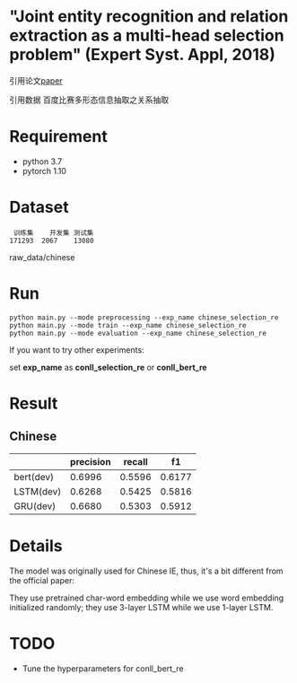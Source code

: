 # "Joint entity recognition and relation extraction as a multi-head selection problem" (Expert Syst. Appl, 2018)

引用论文[paper](https://arxiv.org/abs/1804.07847)

引用数据 百度比赛多形态信息抽取之关系抽取

# Requirement

* python 3.7
* pytorch 1.10

# Dataset
	 训练集	开发集	测试集
	171293	2067	13080
raw_data/chinese

# Run
```shell
python main.py --mode preprocessing --exp_name chinese_selection_re
python main.py --mode train --exp_name chinese_selection_re 
python main.py --mode evaluation --exp_name chinese_selection_re
```

If you want to try other experiments:

set **exp_name** as **conll_selection_re** or **conll_bert_re**



# Result

## Chinese

|  | precision | recall | f1 |
| ------ | ------ | ------ | ------ |
| bert(dev) | 0.6996 | 0.5596|  0.6177 |
| LSTM(dev) | 0.6268 |0.5425 | 0.5816 |
| GRU(dev) | 0.6680 |0.5303 | 0.5912 |


# Details

The model was originally used for Chinese IE, thus, it's a bit different from the official paper:

They use pretrained char-word embedding while we use word embedding initialized randomly; they use 3-layer LSTM while we use 1-layer LSTM.

# TODO

* Tune the hyperparameters for conll_bert_re

